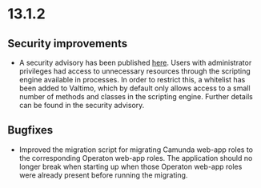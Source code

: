 # 13.1.2

## Security improvements

* A security advisory has been published [here](https://github.com/valtimo-platform/valtimo-backend-libraries/security/advisories/GHSA-w48j-pp7j-fj55).
  Users with administrator privileges had access to unnecessary resources through the scripting engine available in
  processes. In order to restrict this, a whitelist has been added to Valtimo, which by default only allows access to a
  small number of methods and classes in the scripting engine. Further details can be found in the security advisory.

## Bugfixes

* Improved the migration script for migrating Camunda web-app roles to the corresponding Operaton web-app roles. The
  application should no longer break when starting up when those Operaton web-app roles were already present before
  running the migrating.
